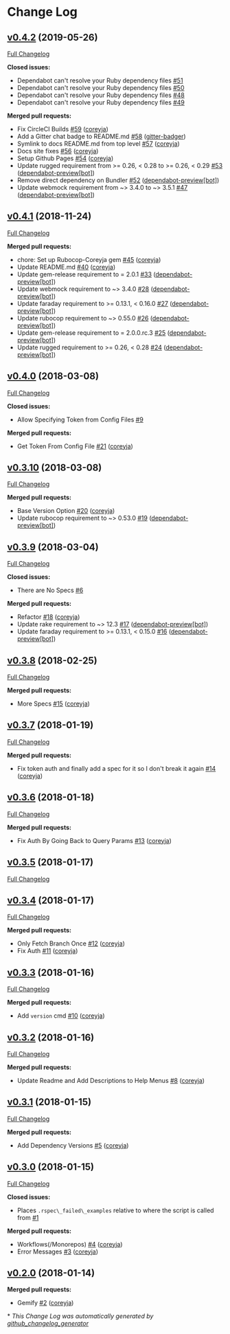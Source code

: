 # Change Log

## [v0.4.2](https://github.com/coreyja/sleet/tree/v0.4.2) (2019-05-26)
[Full Changelog](https://github.com/coreyja/sleet/compare/v0.4.1...v0.4.2)

**Closed issues:**

- Dependabot can't resolve your Ruby dependency files [\#51](https://github.com/coreyja/sleet/issues/51)
- Dependabot can't resolve your Ruby dependency files [\#50](https://github.com/coreyja/sleet/issues/50)
- Dependabot can't resolve your Ruby dependency files [\#48](https://github.com/coreyja/sleet/issues/48)
- Dependabot can't resolve your Ruby dependency files [\#49](https://github.com/coreyja/sleet/issues/49)

**Merged pull requests:**

- Fix CircleCI Builds [\#59](https://github.com/coreyja/sleet/pull/59) ([coreyja](https://github.com/coreyja))
- Add a Gitter chat badge to README.md [\#58](https://github.com/coreyja/sleet/pull/58) ([gitter-badger](https://github.com/gitter-badger))
- Symlink to docs README.md from top level [\#57](https://github.com/coreyja/sleet/pull/57) ([coreyja](https://github.com/coreyja))
- Docs site fixes [\#56](https://github.com/coreyja/sleet/pull/56) ([coreyja](https://github.com/coreyja))
- Setup Github Pages [\#54](https://github.com/coreyja/sleet/pull/54) ([coreyja](https://github.com/coreyja))
- Update rugged requirement from \>= 0.26, \< 0.28 to \>= 0.26, \< 0.29 [\#53](https://github.com/coreyja/sleet/pull/53) ([dependabot-preview[bot]](https://github.com/apps/dependabot-preview))
- Remove direct dependency on Bundler [\#52](https://github.com/coreyja/sleet/pull/52) ([dependabot-preview[bot]](https://github.com/apps/dependabot-preview))
- Update webmock requirement from ~\> 3.4.0 to ~\> 3.5.1 [\#47](https://github.com/coreyja/sleet/pull/47) ([dependabot-preview[bot]](https://github.com/apps/dependabot-preview))

## [v0.4.1](https://github.com/coreyja/sleet/tree/v0.4.1) (2018-11-24)
[Full Changelog](https://github.com/coreyja/sleet/compare/v0.4.0...v0.4.1)

**Merged pull requests:**

- chore: Set up Rubocop-Coreyja gem [\#45](https://github.com/coreyja/sleet/pull/45) ([coreyja](https://github.com/coreyja))
- Update README.md [\#40](https://github.com/coreyja/sleet/pull/40) ([coreyja](https://github.com/coreyja))
- Update gem-release requirement to = 2.0.1 [\#33](https://github.com/coreyja/sleet/pull/33) ([dependabot-preview[bot]](https://github.com/apps/dependabot-preview))
- Update webmock requirement to ~\> 3.4.0 [\#28](https://github.com/coreyja/sleet/pull/28) ([dependabot-preview[bot]](https://github.com/apps/dependabot-preview))
- Update faraday requirement to \>= 0.13.1, \< 0.16.0 [\#27](https://github.com/coreyja/sleet/pull/27) ([dependabot-preview[bot]](https://github.com/apps/dependabot-preview))
- Update rubocop requirement to ~\> 0.55.0 [\#26](https://github.com/coreyja/sleet/pull/26) ([dependabot-preview[bot]](https://github.com/apps/dependabot-preview))
- Update gem-release requirement to = 2.0.0.rc.3 [\#25](https://github.com/coreyja/sleet/pull/25) ([dependabot-preview[bot]](https://github.com/apps/dependabot-preview))
- Update rugged requirement to \>= 0.26, \< 0.28 [\#24](https://github.com/coreyja/sleet/pull/24) ([dependabot-preview[bot]](https://github.com/apps/dependabot-preview))

## [v0.4.0](https://github.com/coreyja/sleet/tree/v0.4.0) (2018-03-08)
[Full Changelog](https://github.com/coreyja/sleet/compare/v0.3.10...v0.4.0)

**Closed issues:**

- Allow Specifying Token from Config Files [\#9](https://github.com/coreyja/sleet/issues/9)

**Merged pull requests:**

- Get Token From Config File [\#21](https://github.com/coreyja/sleet/pull/21) ([coreyja](https://github.com/coreyja))

## [v0.3.10](https://github.com/coreyja/sleet/tree/v0.3.10) (2018-03-08)
[Full Changelog](https://github.com/coreyja/sleet/compare/v0.3.9...v0.3.10)

**Merged pull requests:**

- Base Version Option [\#20](https://github.com/coreyja/sleet/pull/20) ([coreyja](https://github.com/coreyja))
- Update rubocop requirement to ~\> 0.53.0 [\#19](https://github.com/coreyja/sleet/pull/19) ([dependabot-preview[bot]](https://github.com/apps/dependabot-preview))

## [v0.3.9](https://github.com/coreyja/sleet/tree/v0.3.9) (2018-03-04)
[Full Changelog](https://github.com/coreyja/sleet/compare/v0.3.8...v0.3.9)

**Closed issues:**

- There are No Specs [\#6](https://github.com/coreyja/sleet/issues/6)

**Merged pull requests:**

- Refactor [\#18](https://github.com/coreyja/sleet/pull/18) ([coreyja](https://github.com/coreyja))
- Update rake requirement to ~\> 12.3 [\#17](https://github.com/coreyja/sleet/pull/17) ([dependabot-preview[bot]](https://github.com/apps/dependabot-preview))
- Update faraday requirement to \>= 0.13.1, \< 0.15.0 [\#16](https://github.com/coreyja/sleet/pull/16) ([dependabot-preview[bot]](https://github.com/apps/dependabot-preview))

## [v0.3.8](https://github.com/coreyja/sleet/tree/v0.3.8) (2018-02-25)
[Full Changelog](https://github.com/coreyja/sleet/compare/v0.3.7...v0.3.8)

**Merged pull requests:**

- More Specs [\#15](https://github.com/coreyja/sleet/pull/15) ([coreyja](https://github.com/coreyja))

## [v0.3.7](https://github.com/coreyja/sleet/tree/v0.3.7) (2018-01-19)
[Full Changelog](https://github.com/coreyja/sleet/compare/v0.3.6...v0.3.7)

**Merged pull requests:**

- Fix token auth and finally add a spec for it so I don't break it again [\#14](https://github.com/coreyja/sleet/pull/14) ([coreyja](https://github.com/coreyja))

## [v0.3.6](https://github.com/coreyja/sleet/tree/v0.3.6) (2018-01-18)
[Full Changelog](https://github.com/coreyja/sleet/compare/v0.3.5...v0.3.6)

**Merged pull requests:**

- Fix Auth By Going Back to Query Params [\#13](https://github.com/coreyja/sleet/pull/13) ([coreyja](https://github.com/coreyja))

## [v0.3.5](https://github.com/coreyja/sleet/tree/v0.3.5) (2018-01-17)
[Full Changelog](https://github.com/coreyja/sleet/compare/v0.3.4...v0.3.5)

## [v0.3.4](https://github.com/coreyja/sleet/tree/v0.3.4) (2018-01-17)
[Full Changelog](https://github.com/coreyja/sleet/compare/v0.3.3...v0.3.4)

**Merged pull requests:**

- Only Fetch Branch Once [\#12](https://github.com/coreyja/sleet/pull/12) ([coreyja](https://github.com/coreyja))
- Fix Auth [\#11](https://github.com/coreyja/sleet/pull/11) ([coreyja](https://github.com/coreyja))

## [v0.3.3](https://github.com/coreyja/sleet/tree/v0.3.3) (2018-01-16)
[Full Changelog](https://github.com/coreyja/sleet/compare/v0.3.2...v0.3.3)

**Merged pull requests:**

- Add `version` cmd [\#10](https://github.com/coreyja/sleet/pull/10) ([coreyja](https://github.com/coreyja))

## [v0.3.2](https://github.com/coreyja/sleet/tree/v0.3.2) (2018-01-16)
[Full Changelog](https://github.com/coreyja/sleet/compare/v0.3.1...v0.3.2)

**Merged pull requests:**

- Update Readme and Add Descriptions to Help Menus [\#8](https://github.com/coreyja/sleet/pull/8) ([coreyja](https://github.com/coreyja))

## [v0.3.1](https://github.com/coreyja/sleet/tree/v0.3.1) (2018-01-15)
[Full Changelog](https://github.com/coreyja/sleet/compare/v0.3.0...v0.3.1)

**Merged pull requests:**

- Add Dependency Versions [\#5](https://github.com/coreyja/sleet/pull/5) ([coreyja](https://github.com/coreyja))

## [v0.3.0](https://github.com/coreyja/sleet/tree/v0.3.0) (2018-01-15)
[Full Changelog](https://github.com/coreyja/sleet/compare/v0.2.0...v0.3.0)

**Closed issues:**

- Places `.rspec\_failed\_examples` relative to where the script is called from [\#1](https://github.com/coreyja/sleet/issues/1)

**Merged pull requests:**

- Workflows\(/Monorepos\) [\#4](https://github.com/coreyja/sleet/pull/4) ([coreyja](https://github.com/coreyja))
- Error Messages [\#3](https://github.com/coreyja/sleet/pull/3) ([coreyja](https://github.com/coreyja))

## [v0.2.0](https://github.com/coreyja/sleet/tree/v0.2.0) (2018-01-14)
**Merged pull requests:**

- Gemify [\#2](https://github.com/coreyja/sleet/pull/2) ([coreyja](https://github.com/coreyja))



\* *This Change Log was automatically generated by [github_changelog_generator](https://github.com/skywinder/Github-Changelog-Generator)*
